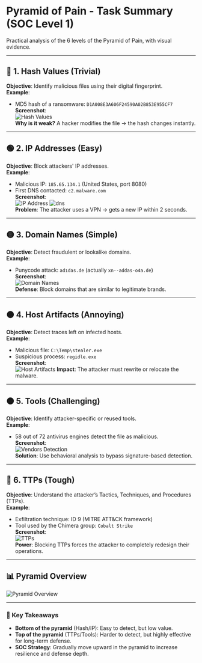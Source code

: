 # Pyramid of Pain - Task Summary (SOC Level 1)

Practical analysis of the 6 levels of the Pyramid of Pain, with visual evidence.

---

## 🔵 1. Hash Values (Trivial)
**Objective**: Identify malicious files using their digital fingerprint.  
**Example**:  
- MD5 hash of a ransomware: `D1A008E3A606F24590A02B853E955CF7`  
**Screenshot**:  
![Hash Values](filename.jpge)  
**Why is it weak?** A hacker modifies the file → the hash changes instantly.

---

## 🟢 2. IP Addresses (Easy)
**Objective**: Block attackers' IP addresses.  
**Example**:  
- Malicious IP: `185.65.134.1` (United States, port 8080)  
- First DNS contacted: `c2.malware.com`  
**Screenshot**:  
![IP Address](firstadresse.png)
![dns](firstdns.png)  
**Problem**: The attacker uses a VPN → gets a new IP within 2 seconds.

---

## 🟡 3. Domain Names (Simple)
**Objective**: Detect fraudulent or lookalike domains.  
**Example**:  
- Punycode attack: `adıdas.de` (actually `xn--addas-o4a.de`)  
**Screenshot**:  
![Domain Names](redirection.png)  
**Defense**: Block domains that are similar to legitimate brands.

---

## 🟠 4. Host Artifacts (Annoying)
**Objective**: Detect traces left on infected hosts.  
**Example**:  
- Malicious file: `C:\Temp\stealer.exe`  
- Suspicious process: `regidle.exe`  
**Screenshot**:  
![Host Artifacts](vendorsmalicious.png)
**Impact**: The attacker must rewrite or relocate the malware.

---

## 🟠 5. Tools (Challenging)
**Objective**: Identify attacker-specific or reused tools.  
**Example**:  
- 58 out of 72 antivirus engines detect the file as malicious.  
**Screenshot**:  
![Vendors Detection](vendors_malicious.png)  
**Solution**: Use behavioral analysis to bypass signature-based detection.

---

## 🔴 6. TTPs (Tough)
**Objective**: Understand the attacker’s Tactics, Techniques, and Procedures (TTPs).  
**Example**:  
- Exfiltration technique: ID 9 (MITRE ATT&CK framework)  
- Tool used by the Chimera group: `Cobalt Strike`  
**Screenshot**:  
![TTPs](exfiltration.png)  
**Power**: Blocking TTPs forces the attacker to completely redesign their operations.

---

## 📊 Pyramid Overview
![Pyramid Overview](pyramidtask.png)

---

### 📌 Key Takeaways
- **Bottom of the pyramid** (Hash/IP): Easy to detect, but low value.  
- **Top of the pyramid** (TTPs/Tools): Harder to detect, but highly effective for long-term defense.  
- **SOC Strategy**: Gradually move upward in the pyramid to increase resilience and defense depth.
